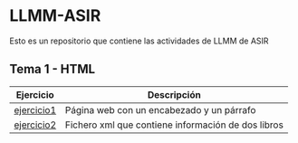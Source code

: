 # LLMM-ASIR
Esto es un repositorio que contiene las actividades de LLMM de ASIR

## Tema 1 - HTML
Ejercicio | Descripción
--------|----------
[ejercicio1](/tema1/pagina.html) | Página web con un encabezado y un párrafo
[ejercicio2](/tema1/biblioteca.xml) | Fichero xml que contiene información de dos libros
